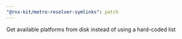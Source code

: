 ```yaml
---
"@rnx-kit/metro-resolver-symlinks": patch
---
```


Get available platforms from disk instead of using a hard-coded list
